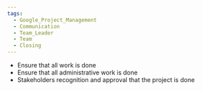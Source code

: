 ```yaml
---
tags:
  - Google_Project_Management
  - Communication
  - Team_Leader
  - Team
  - Closing
---
```

- Ensure that all work is done 
- Ensure that all administrative work is done
- Stakeholders recognition and approval that the project is done

